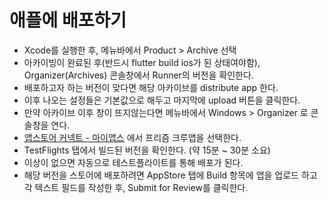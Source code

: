 # 애플에 배포하기
- Xcode를 실행한 후, 메뉴바에서 Product > Archive 선택
- 아카이빙이 완료된 후(반드시 flutter build ios가 된 상태여야함), Organizer(Archives) 콘솔창에서 Runner의 버전을 확인한다.
- 배포하고자 하는 버전이 맞다면 해당 아카이브를 distribute app 한다.
- 이후 나오는 설정들은 기본값으로 해두고 마지막에 upload 버튼을 클릭한다.
- 만약 아카이브 이후 창이 뜨지않는다면 메뉴바에서 Windows > Organizer 로 콘솔창을 연다.
- [앱스토어 커넥트 - 마이앱스](https://appstoreconnect.apple.com/apps) 에서 프리즘 크루앱을 선택한다.
- TestFlights 탭에서 빌드된 버전을 확인한다. (약 15분 ~ 30분 소요)
- 이상이 없으면 자동으로 테스트플라이트를 통해 배포가 된다.
- 해당 버전을 스토어에 배포하려면 AppStore 탭에 Build 항목에 앱을 업로드 하고 각 텍스트 필드를 작성한 후, Submit for Review를 클릭한다.